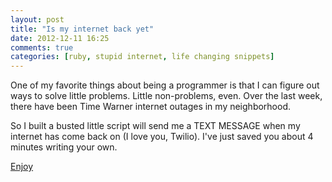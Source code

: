 ```yaml
---
layout: post
title: "Is my internet back yet"
date: 2012-12-11 16:25
comments: true
categories: [ruby, stupid internet, life changing snippets] 
---
```


One of my favorite things about being a programmer is that I can figure out ways to solve little problems.  Little non-problems, even.  Over the last week, there have been Time Warner internet outages in my neighborhood. 

So I built a busted little script will send me a TEXT MESSAGE when my internet has come back on (I love you, Twilio).  I've just saved you about 4 minutes writing your own.

 [Enjoy][0] 


  [0]:https://github.com/drnikki/is-my-internet-back-yet
